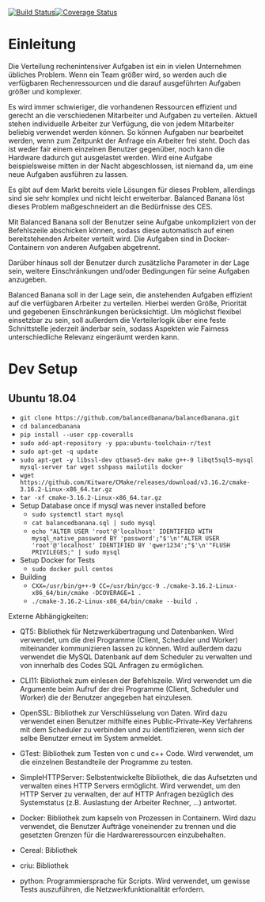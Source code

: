 [![Build Status](https://travis-ci.org/balancedbanana/balancedbanana.svg?branch=master)](https://travis-ci.org/balancedbanana/balancedbanana)[![Coverage Status](https://coveralls.io/repos/github/balancedbanana/balancedbanana/badge.svg?branch=master)](https://coveralls.io/github/balancedbanana/balancedbanana?branch=master)
# Einleitung
Die Verteilung rechenintensiver Aufgaben ist ein in vielen Unternehmen übliches Problem. Wenn ein Team größer wird, so werden auch die verfügbaren Rechenressourcen und
die darauf ausgeführten Aufgaben größer und komplexer.

Es wird immer schwieriger, die vorhandenen Ressourcen effizient und gerecht an die verschiedenen Mitarbeiter und Aufgaben zu verteilen. Aktuell stehen individuelle Arbeiter zur Verfügung, die von jedem Mitarbeiter beliebig verwendet werden können. So können Aufgaben nur bearbeitet werden, wenn zum Zeitpunkt der Anfrage ein Arbeiter frei steht. Doch das ist weder fair einem einzelnen Benutzer gegenüber, noch kann die Hardware dadurch gut ausgelastet werden. Wird eine Aufgabe beispielsweise mitten in der Nacht abgeschlossen, ist niemand da, um eine neue Aufgaben ausführen zu lassen. 

Es gibt auf dem Markt bereits viele Lösungen für dieses Problem, allerdings sind sie
sehr komplex und nicht leicht erweiterbar. Balanced Banana löst dieses Problem maßgeschneidert an die Bedürfnisse des CES. 

Mit Balanced Banana soll der Benutzer seine Aufgabe unkompliziert von der Befehlszeile abschicken können, sodass diese automatisch auf einen bereitstehenden Arbeiter verteilt wird. Die Aufgaben sind in Docker-Containern von anderen Aufgaben abgetrennt. 

Darüber hinaus soll der Benutzer durch zusätzliche Parameter in der Lage sein, weitere Einschränkungen und/oder Bedingungen für seine Aufgaben anzugeben. 

Balanced Banana soll in der Lage sein, die anstehenden Aufgaben effizient auf die verfügbaren Arbeiter zu verteilen. Hierbei werden Größe, Priorität und gegebenen Einschränkungen berücksichtigt. Um möglichst flexibel einsetzbar zu sein, soll außerdem die Verteilerlogik über eine feste Schnittstelle jederzeit änderbar sein, sodass Aspekten wie Fairness unterschiedliche Relevanz eingeräumt werden kann.

# Dev Setup
## Ubuntu 18.04
- `git clone https://github.com/balancedbanana/balancedbanana.git`
- `cd balancedbanana`
- `pip install --user cpp-coveralls`
- `sudo add-apt-repository -y ppa:ubuntu-toolchain-r/test`
- `sudo apt-get -q update`
- `sudo apt-get -y libssl-dev qtbase5-dev make g++-9 libqt5sql5-mysql mysql-server tar wget sshpass mailutils docker`
- `wget https://github.com/Kitware/CMake/releases/download/v3.16.2/cmake-3.16.2-Linux-x86_64.tar.gz`
- `tar -xf cmake-3.16.2-Linux-x86_64.tar.gz`
- Setup Database once if mysql was never installed before
    - `sudo systemctl start mysql`
    - `cat balancedbanana.sql | sudo mysql`
    - `echo "ALTER USER 'root'@'localhost' IDENTIFIED WITH mysql_native_password BY 'password';"$'\n'"ALTER USER 'root'@'localhost' IDENTIFIED BY 'qwer1234';"$'\n'"FLUSH PRIVILEGES;" | sudo mysql`
- Setup Docker for Tests
    - `sudo docker pull centos`
- Building
    - `CXX=/usr/bin/g++-9 CC=/usr/bin/gcc-9 ./cmake-3.16.2-Linux-x86_64/bin/cmake -DCOVERAGE=1 .`
    - `./cmake-3.16.2-Linux-x86_64/bin/cmake --build .`


Externe Abhängigkeiten:

 - QT5:
	Bibliothek für Netzwerkübertragung und Datenbanken. Wird verwendet, um die drei Programme (Client, Scheduler und Worker) miteinander kommunizieren lassen zu können. Wird außerdem dazu verwendet die MySQL Datenbank auf dem Scheduler zu verwalten und von innerhalb des Codes SQL Anfragen zu ermöglichen.

 - CLI11:
	Bibliothek zum einlesen der Befehlszeile. Wird verwendet um die Argumente beim Aufruf der drei Programme (Client, Scheduler und Worker) die der Benutzer angegeben hat einzulesen.

 - OpenSSL:
	Bibliothek zur Verschlüsselung von Daten. Wird dazu verwendet einen Benutzer mithilfe eines Public-Private-Key Verfahrens mit dem Scheduler zu verbinden und zu identifizieren, wenn sich der selbe Benutzer erneut im System anmeldet.

 - GTest:
	Bibliothek zum Testen von c und c++ Code. Wird verwendet, um die einzelnen Bestandteile der Programme zu testen.

 - SimpleHTTPServer:
	Selbstentwickelte Bibliothek, die das Aufsetzten und verwalten eines HTTP Servers ermöglicht. Wird verwendet, um den HTTP Server zu verwalten, der auf HTTP Anfragen bezüglich des Systemstatus (z.B. Auslastung der Arbeiter Rechner, ...) antwortet.

 - Docker:
	Bibliothek zum kapseln von Prozessen in Containern. Wird dazu verwendet, die Benutzer Aufträge voneinender zu trennen und die gesetzten Grenzen für die Hardwareressourcen einzubehalten.

 - Cereal:
	Bibliothek

 - criu:
	Bibliothek

 - python:
	Programmiersprache für Scripts. Wird verwendet, um gewisse Tests auszuführen, die Netzwerkfunktionalität erfordern.
